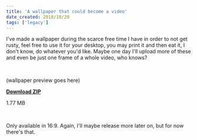 ```yaml
---
title: 'A wallpaper that could become a video'
date_created: 2018/10/20
tags: ['legacy']
---
```


I've made a wallpaper during the scarce free time I have in order to not get rusty, feel free to use it for your desktop, you may print it and then eat it, I don't know, do whatever you'd like. Maybe one day I'll upload more of these and even be just one frame of a whole video, who knows?

<br>

(wallpaper preview goes here)

**[Download ZIP](about:blank)**

1.77 MB

<br>

Only available in 16:9. Again, I'll maybe release more later on, but for now there's that.
